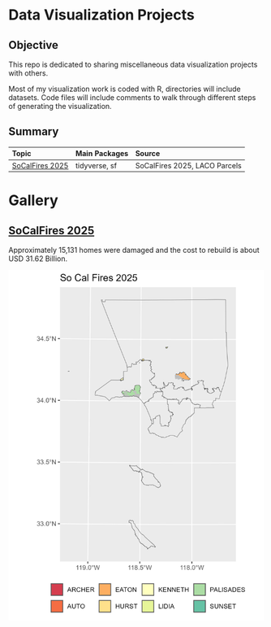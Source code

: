 # Data Visualization Projects

## Objective
This repo is dedicated to sharing miscellaneous data visualization projects with others.

Most of my visualization work is coded with R, directories will include datasets. Code files will include comments to walk through different steps of generating the visualization.

## Summary

| **Topic**                                        | **Main Packages**                     | **Source**                    |
|:-------------------------------------------------|:--------------------------------------|:------------------------------|
| [SoCalFires 2025](./So_Cal_Fires_2025)           | tidyverse, sf                         | SoCalFires 2025, LACO Parcels |


# Gallery

## [SoCalFires 2025](./So_Cal_Fires_2025)

Approximately 15,131 homes were damaged and the cost to rebuild is about USD 31.62 Billion. 

![plot](./So_Cal_Fires_2025/plots/So_Cal_Fires_2025_LACO_SUP_DIST.png)








